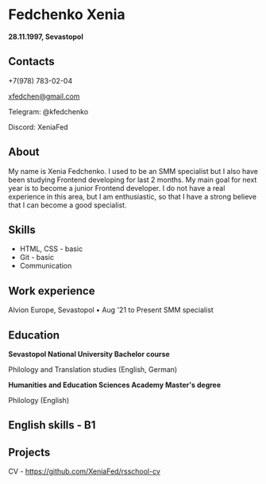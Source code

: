 # Fedchenko Xenia
**28.11.1997, Sevastopol**
## Contacts
+7(978) 783-02-04

xfedchen@gmail.com


Telegram: @kfedchenko 

Discord: XeniaFed

## About
My name is Xenia Fedchenko. I used to be an SMM specialist but I also have been studying Frontend developing for last 2 months. My main goal for next year is to become a junior Frontend developer. I do not have a real experience in this area, but I am enthusiastic, so that I have a strong believe that I can become a good specialist.

## Skills
+ HTML, CSS - basic
+	Git - basic
+	Communication

## Work experience
Alvion Europe, Sevastopol
•	Aug '21 to Present SMM specialist

## Education
**Sevastopol National University Bachelor course** 

Philology and Translation studies (English, German)

**Humanities and Education Sciences Academy Master's degree**  

Philology (English)

## English skills - B1

## Projects
CV - https://github.com/XeniaFed/rsschool-cv
